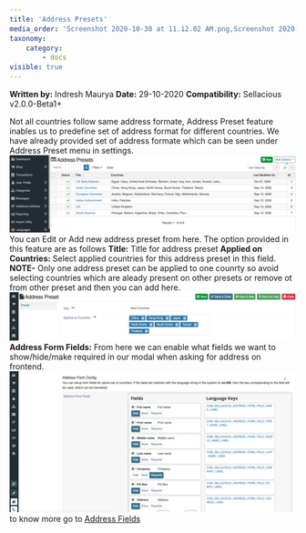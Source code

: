 ```yaml
---
title: 'Address Presets'
media_order: 'Screenshot 2020-10-30 at 11.12.02 AM.png,Screenshot 2020-10-30 at 11.16.25 AM.png,Screenshot 2020-10-30 at 11.21.42 AM.png'
taxonomy:
    category:
        - docs
visible: true
---
```


**Written by:** Indresh Maurya
**Date:** 29-10-2020
**Compatibility:** Sellacious v2.0.0-Beta1+

Not all countries follow same address formate, Address Preset feature inables us to predefine set of address format for different countries.
We have already provided set of address formate which can be seen under Address Preset menu in settings.
![](Screenshot%202020-10-30%20at%2011.12.02%20AM.png)
You can Edit or Add new address preset from here. The option provided in this feature are as follows
**Title:** Title for address preset
**Applied on Countries:** Select applied countries for this address preset in this field. **NOTE-** Only one address preset can be applied to one counrty so avoid selecting countries which are aleady present on other presets or remove ot from other preset and then you can add here.
![](Screenshot%202020-10-30%20at%2011.16.25%20AM.png)
**Address Form Fields:** From here we can enable what fields we want to show/hide/make required in our modal when asking for address on frontend.
![](Screenshot%202020-10-30%20at%2011.21.42%20AM.png)
to know more go to [Address Fields](https://www.sellacious.com/documentation-v2#/learn/global-configurations/frontend-display-options/address-fields)

